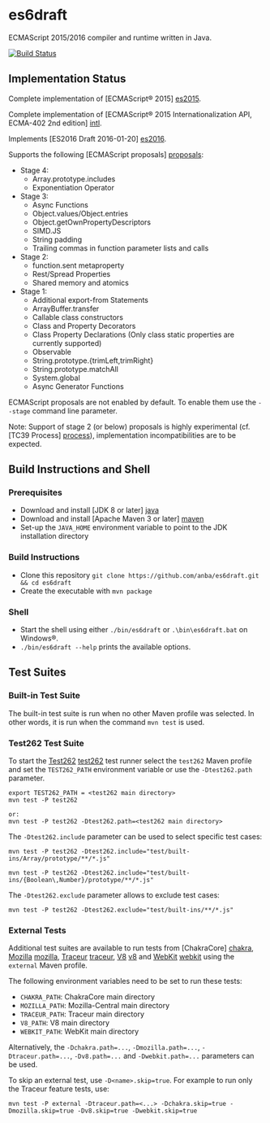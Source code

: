 es6draft
========

ECMAScript 2015/2016 compiler and runtime written in Java.

[![Build Status](https://travis-ci.org/anba/es6draft.png?branch=master)](https://travis-ci.org/anba/es6draft)

## Implementation Status ##

Complete implementation of [ECMAScript® 2015] [es2015].

Complete implementation of [ECMAScript® 2015 Internationalization API, ECMA-402 2nd edition] [intl].

Implements [ES2016 Draft 2016-01-20] [es2016].

Supports the following [ECMAScript proposals] [proposals]:
* Stage 4:
  * Array.prototype.includes
  * Exponentiation Operator
* Stage 3:
  * Async Functions
  * Object.values/Object.entries
  * Object.getOwnPropertyDescriptors
  * SIMD.JS
  * String padding
  * Trailing commas in function parameter lists and calls
* Stage 2:
  * function.sent metaproperty
  * Rest/Spread Properties
  * Shared memory and atomics
* Stage 1:
  * Additional export-from Statements
  * ArrayBuffer.transfer
  * Callable class constructors
  * Class and Property Decorators
  * Class Property Declarations (Only class static properties are currently supported)
  * Observable
  * String.prototype.{trimLeft,trimRight}
  * String.prototype.matchAll
  * System.global
  * Async Generator Functions

ECMAScript proposals are not enabled by default. To enable them use the `--stage` command line parameter.

Note: Support of stage 2 (or below) proposals is highly experimental (cf. [TC39 Process] [process]), implementation incompatibilities are to be expected.

## Build Instructions and Shell ##

### Prerequisites ###

* Download and install [JDK 8 or later] [java]
* Download and install [Apache Maven 3 or later] [maven]
* Set-up the `JAVA_HOME` environment variable to point to the JDK installation directory

### Build Instructions ###

* Clone this repository `git clone https://github.com/anba/es6draft.git && cd es6draft`
* Create the executable with `mvn package`

### Shell ###

* Start the shell using either `./bin/es6draft` or `.\bin\es6draft.bat` on Windows&reg;.
* `./bin/es6draft --help` prints the available options.


## Test Suites ##

### Built-in Test Suite ###

The built-in test suite is run when no other Maven profile was selected. In other words, it is run
when the command `mvn test` is used.


### Test262 Test Suite ###

To start the [Test262] [test262] test runner select the `test262` Maven profile and set the
`TEST262_PATH` environment variable or use the `-Dtest262.path` parameter.

```
export TEST262_PATH = <test262 main directory>
mvn test -P test262

or:
mvn test -P test262 -Dtest262.path=<test262 main directory>
```

The `-Dtest262.include` parameter can be used to select specific test cases:
```
mvn test -P test262 -Dtest262.include="test/built-ins/Array/prototype/**/*.js"

mvn test -P test262 -Dtest262.include="test/built-ins/{Boolean\,Number}/prototype/**/*.js"
```

The `-Dtest262.exclude` parameter allows to exclude test cases:
```
mvn test -P test262 -Dtest262.exclude="test/built-ins/**/*.js"
```


### External Tests ###

Additional test suites are available to run tests from [ChakraCore] [chakra], [Mozilla] [mozilla], [Traceur] [traceur], [V8] [v8] and [WebKit] [webkit] using the `external` Maven profile.

The following environment variables need to be set to run these tests:
* `CHAKRA_PATH`: ChakraCore main directory
* `MOZILLA_PATH`: Mozilla-Central main directory
* `TRACEUR_PATH`: Traceur main directory
* `V8_PATH`: V8 main directory
* `WEBKIT_PATH`: WebKit main directory

Alternatively, the `-Dchakra.path=...`, `-Dmozilla.path=...`, `-Dtraceur.path=...`, `-Dv8.path=...` and `-Dwebkit.path=...` parameters can be used.

To skip an external test, use `-D<name>.skip=true`. For example to run only the Traceur feature tests, use:
```
mvn test -P external -Dtraceur.path=<...> -Dchakra.skip=true -Dmozilla.skip=true -Dv8.skip=true -Dwebkit.skip=true
```

[es2015]: http://ecma-international.org/publications/standards/Ecma-262.htm "ECMAScript® 2015 Language Specification"
[es2016]: https://github.com/tc39/ecma262/releases
[intl]: http://ecma-international.org/publications/standards/Ecma-402.htm "ECMAScript® 2015 Internationalization API Specification"
[proposals]: https://github.com/tc39/ecma262#current-proposals
[process]: https://tc39.github.io/process-document/
[icu]: http://site.icu-project.org/
[java]: http://java.sun.com/
[maven]: https://maven.apache.org/download.cgi
[test262]: https://github.com/tc39/test262/
[chakra]: https://github.com/Microsoft/ChakraCore/
[mozilla]: https://github.com/mozilla/gecko-dev/
[traceur]: https://github.com/google/traceur-compiler/
[v8]: https://github.com/v8/v8/
[webkit]: https://www.webkit.org/building/checkout.html
